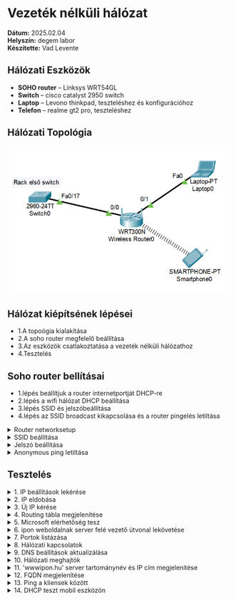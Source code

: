 # Vezeték nélküli hálózat

**Dátum:** 2025.02.04 <br>
**Helyszín:** degem labor <br>
**Készítette:** Vad Levente <br>

## Hálózati Eszközök

- **SOHO router** – Linksys WRT54GL<br>
- **Switch** – cisco catalyst 2950 switch<br>
- **Laptop** – Levono thinkpad, teszteléshez és konfigurációhoz<br>
- **Telefon** – realme gt2 pro, teszteléshez<br>


## Hálózati Topológia
 
![Topológia](https://github.com/VLevente0/meresi-jegyzokonyvek/blob/bd62f13a4b8a0b66d23d1d3a7289ae72309e2e7a/main/kepek/vezeteknelkuli/topologia.png)

## Hálózat kiépítsének lépései

- 1.A topoógia kialakítása
- 2.A soho router megfelelő beállítása
- 3.Az eszközök csatlakoztatása a vezeték nélküli hálózathoz
- 4.Tesztelés

## Soho router bellításai
- 1.lépés beállítjuk a router internetportját DHCP-re 
- 2.lépés a wifi hálózat DHCP beállítása 
- 3.lépés SSID és jelszóbeállítása
- 4.lépés az SSID broadcast kikapcsolása és a router pingelés letiltása



<details>
   <summary>Router networksetup</summary>

   ![Router networksetup](https://raw.githubusercontent.com/VLevente0/meresi-jegyzokonyvek/1c88122d2de47944a63e907eedb924ed6738f154/main/kepek/vezeteknelkuli/router.PNG)

</details>


<details>
   <summary>SSID beállítása</summary>

   ![SSID beállítása](https://raw.githubusercontent.com/VLevente0/meresi-jegyzokonyvek/25c2b990d7c8334e1ad67d370a280fd4cea692e0/main/kepek/vezeteknelkuli/ssid.PNG)

</details>

<details>
   <summary>Jelszó beállítása</summary>

   ![Új IP kérés](./main/kepek/vezeteknelkuli/wifijelszo.PNG)

</details>


<details>
   <summary>Anonymous ping letiltása</summary>

   ![Új IP kérés](https://drive.google.com/file/d/1r50Naw9LRDiLEWVXPCt07lOgLyFNbiLE/view?pli=1)

</details>


## Tesztelés

<details>
  <summary>1. IP beállítások lekérése</summary>
  
  ![IP beállítások lekérése](https://raw.githubusercontent.com/VLevente0/meresi-jegyzokonyvek/1eb8b665f183455c319a1e76501595f331b03d3a/main/kepek/vezeteknelkuli/ipconfigall.PNG)

</details>

<details>
   <summary>2. IP eldobása</summary>

   ![IP eldobása](https://raw.githubusercontent.com/VLevente0/meresi-jegyzokonyvek/1eb8b665f183455c319a1e76501595f331b03d3a/main/kepek/vezeteknelkuli/iprelease.PNG)  

</details>


<details>
   <summary>3. Új IP kérése</summary>

   ![Új IP kérés](https://raw.githubusercontent.com/VLevente0/meresi-jegyzokonyvek/1eb8b665f183455c319a1e76501595f331b03d3a/main/kepek/vezeteknelkuli/iprenew.PNG)

</details>


<details>
   <summary>4. Routing tábla megjelenítése</summary>

   ![Routing tábla megjelenítése](https://raw.githubusercontent.com/VLevente0/meresi-jegyzokonyvek/1eb8b665f183455c319a1e76501595f331b03d3a/main/kepek/vezeteknelkuli/routing%20table.PNG) 
</details>

<details>
   <summary>5. Microsoft elérhetőség tesz</summary>

   ![Microsoft elérhetőség teszt](https://raw.githubusercontent.com/VLevente0/meresi-jegyzokonyvek/1eb8b665f183455c319a1e76501595f331b03d3a/main/kepek/vezeteknelkuli/microsoftping.PNG)
</details>

<details>
   <summary>6. ipon weboldalnak server felé vezető útvonal lekövetése</summary>

   ![Traceroute ipon.hu](https://raw.githubusercontent.com/VLevente0/meresi-jegyzokonyvek/1eb8b665f183455c319a1e76501595f331b03d3a/main/kepek/vezeteknelkuli/tracert_ipon.PNG)
</details>

<details>
   <summary>7. Portok listázása</summary>

   ![Portok listázása](https://raw.githubusercontent.com/VLevente0/meresi-jegyzokonyvek/1eb8b665f183455c319a1e76501595f331b03d3a/main/kepek/vezeteknelkuli/osszes%20port.PNG)
</details>

<details>
   <summary>8. Hálózati kapcsolatok</summary>

   ![Hálózati kapcsolatok](https://raw.githubusercontent.com/VLevente0/meresi-jegyzokonyvek/1eb8b665f183455c319a1e76501595f331b03d3a/main/kepek/vezeteknelkuli/netstat.PNG)
</details>

<details>
   <summary>9. DNS beállítások aktualizálása</summary>

   ![DNS beállítások](https://raw.githubusercontent.com/VLevente0/meresi-jegyzokonyvek/1eb8b665f183455c319a1e76501595f331b03d3a/main/kepek/vezeteknelkuli/dns.PNG)
</details>

<details>
   <summary>10. Hálózati meghajtók</summary>

   ![Hálózati meghajtók](https://raw.githubusercontent.com/VLevente0/meresi-jegyzokonyvek/1eb8b665f183455c319a1e76501595f331b03d3a/main/kepek/vezeteknelkuli/netuse.PNG)
</details>

<details>
   <summary>11. 'wwwipon.hu' server tartománynév és IP cím megjelenítése</summary>

   ![Ipon domain és IP](https://raw.githubusercontent.com/VLevente0/meresi-jegyzokonyvek/1eb8b665f183455c319a1e76501595f331b03d3a/main/kepek/vezeteknelkuli/nslookupipon.PNG)
</details>

<details>
   <summary>12. FQDN megjelenítése</summary>

   ![FQDN megjelenítés](https://raw.githubusercontent.com/VLevente0/meresi-jegyzokonyvek/1eb8b665f183455c319a1e76501595f331b03d3a/main/kepek/vezeteknelkuli/nslookup8888.PNG)

</details>

<details>
   <summary>13. Ping a kliensek között</summary>

   ![Ping teszt](https://raw.githubusercontent.com/VLevente0/meresi-jegyzokonyvek/1eb8b665f183455c319a1e76501595f331b03d3a/main/kepek/vezeteknelkuli/telefon%20ping.PNG)

</details>

<details>
   <summary>14. DHCP teszt mobil eszközön</summary>

   <img src="https://raw.githubusercontent.com/VLevente0/meresi-jegyzokonyvek/ccaf8a59f421591679ce9606b2f24e2fcc799982/main/kepek/vezeteknelkuli/telefon.jpg" alt="DHCP teszt" height="500" />
</details>


